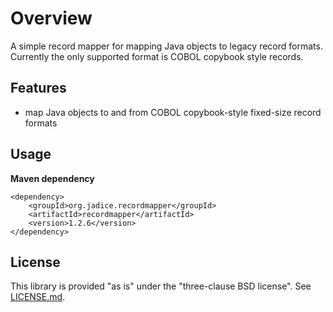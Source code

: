 # Overview

A simple record mapper for mapping Java objects to legacy record formats. Currently the only supported format
is COBOL copybook style records.  

## Features
- map Java objects to and from COBOL copybook-style fixed-size record formats

## Usage
__Maven dependency__

    <dependency>
        <groupId>org.jadice.recordmapper</groupId>
        <artifactId>recordmapper</artifactId>
        <version>1.2.6</version>
    </dependency>

## License
This library is provided "as is" under the "three-clause BSD license". See [LICENSE.md](./LICENSE.md).
